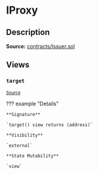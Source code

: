 # IProxy

## Description

**Source:** [contracts/Issuer.sol](https://github.com/Synthetixio/synthetix/tree/v2.50.1-ovm-alpha/contracts/Issuer.sol)

## Views

### `target`

<sub>[Source](https://github.com/Synthetixio/synthetix/tree/v2.50.1-ovm-alpha/contracts/Issuer.sol#L29)</sub>

??? example "Details"

    **Signature**

    `target() view returns (address)`

    **Visibility**

    `external`

    **State Mutability**

    `view`
